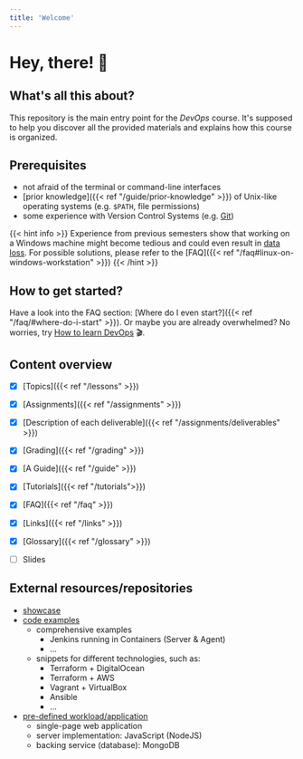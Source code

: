 ```yaml
---
title: 'Welcome'
---
```



Hey, there! 👋
==============


## What's all this about?

This repository is the main entry point for the *DevOps* course. It's supposed to help
you discover all the provided materials and explains how this course is organized.


## Prerequisites

* not afraid of the terminal or command-line interfaces
* [prior knowledge]({{< ref "/guide/prior-knowledge" >}}) of Unix-like operating systems (e.g. `$PATH`, file permissions)
* some experience with Version Control Systems (e.g. [Git](https://git-scm.com/doc))

{{< hint info >}}
Experience from previous semesters show that working on a Windows machine
might become tedious and could even result in [data loss](https://github.com/lucendio/lecture-devops-app/commit/b1a4614b35f9c892e5bf08fc0792283ba360d493). For possible
solutions, please refer to the [FAQ]({{< ref "/faq#linux-on-windows-workstation" >}})
{{< /hint >}}

[^1]: there is a [section in the guide]({{< ref "/guide/prior-knowledge" >}}) to help you get up to speed, if you're
missing some pieces


## How to get started?

Have a look into the FAQ section: [Where do I even start?]({{< ref "/faq/#where-do-i-start" >}}).
Or maybe you are already overwhelmed? No worries, try [How to learn DevOps](https://www.youtube.com/watch?v=Cthla7KqU04) 🎬.


## Content overview

* [X] [Topics]({{< ref "/lessons" >}})
* [X] [Assignments]({{< ref "/assignments" >}})
* [X] [Description of each deliverable]({{< ref "/assignments/deliverables" >}}) 
* [X] [Grading]({{< ref "/grading" >}})
* [X] [A Guide]({{< ref "/guide" >}})
* [X] [Tutorials]({{< ref "/tutorials">}})
* [X] [FAQ]({{< ref "/faq" >}})
* [X] [Links]({{< ref "/links" >}})
* [X] [Glossary]({{< ref "/glossary" >}})
* [ ] Slides


## External resources/repositories

* [showcase](https://gitlab.bht-berlin.de/fb6-wp11-devops/showcase)
* [code examples](https://github.com/lucendio/lecture-devops-code)
  * comprehensive examples
    * Jenkins running in Containers (Server & Agent)
    * ...
  * snippets for different technologies, such as:
    * Terraform + DigitalOcean
    * Terraform + AWS
    * Vagrant + VirtualBox
    * Ansible
    * ...
* [pre-defined workload/application](https://github.com/lucendio/lecture-devops-app)
  * single-page web application
  * server implementation: JavaScript (NodeJS)
  * backing service (database): MongoDB
